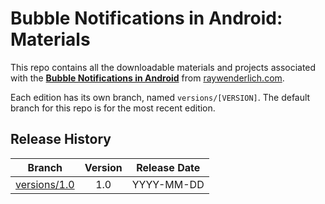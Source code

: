 # Bubble Notifications in Android: Materials

This repo contains all the downloadable materials and projects associated with the **[Bubble Notifications in Android](https://www.raywenderlich.com/library)** from [raywenderlich.com](https://www.raywenderlich.com).

Each edition has its own branch, named `versions/[VERSION]`. The default branch for this repo is for the most recent edition.

## Release History

| Branch                                                                                 | Version | Release Date |
| -------------------------------------------------------------------------------------- |:-------:|:------------:|
| [versions/1.0](https://github.com/raywenderlich/video-bna-materials/tree/versions/1.0) | 1.0     | YYYY-MM-DD   |
